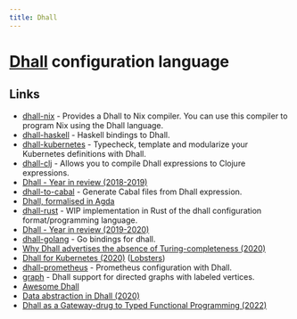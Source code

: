 ```yaml
---
title: Dhall
---
```


# [Dhall](https://github.com/dhall-lang/dhall-lang) configuration language

## Links

- [dhall-nix](https://github.com/dhall-lang/dhall-nix) - Provides a Dhall to Nix compiler. You can use this compiler to program Nix using the Dhall language.
- [dhall-haskell](https://github.com/dhall-lang/dhall-haskell) - Haskell bindings to Dhall.
- [dhall-kubernetes](https://github.com/dhall-lang/dhall-kubernetes) - Typecheck, template and modularize your Kubernetes definitions with Dhall.
- [dhall-clj](https://github.com/f-f/dhall-clj) - Allows you to compile Dhall expressions to Clojure expressions.
- [Dhall - Year in review (2018-2019)](http://www.haskellforall.com/2019/01/dhall-year-in-review-2018-2019.html)
- [dhall-to-cabal](https://github.com/dhall-lang/dhall-to-cabal) - Generate Cabal files from Dhall expression.
- [Dhall, formalised in Agda](https://github.com/ocharles/dhall-agda)
- [dhall-rust](https://github.com/Nadrieril/dhall-rust) - WIP implementation in Rust of the dhall configuration format/programming language.
- [Dhall - Year in review (2019-2020)](http://www.haskellforall.com/2020/01/dhall-year-in-review-2019-2020.html)
- [dhall-golang](https://github.com/philandstuff/dhall-golang) - Go bindings for dhall.
- [Why Dhall advertises the absence of Turing-completeness (2020)](http://www.haskellforall.com/2020/01/why-dhall-advertises-absence-of-turing.html)
- [Dhall for Kubernetes (2020)](https://christine.website/blog/dhall-kubernetes-2020-01-25) ([Lobsters](https://lobste.rs/s/v3s6vw/dhall_for_kubernetes))
- [dhall-prometheus](https://github.com/TristanCacqueray/dhall-prometheus) - Prometheus configuration with Dhall.
- [graph](https://github.com/Gabriel439/graph) - Dhall support for directed graphs with labeled vertices.
- [Awesome Dhall](https://github.com/dhall-lang/awesome-dhall)
- [Data abstraction in Dhall (2020)](https://bkase.dev/posts/data-abstraction-dhall)
- [Dhall as a Gateway-drug to Typed Functional Programming (2022)](https://confengine.com/conferences/functional-conf-2022/proposal/16424/dhall-as-a-gateway-drug-to-typed-functional-programming)

